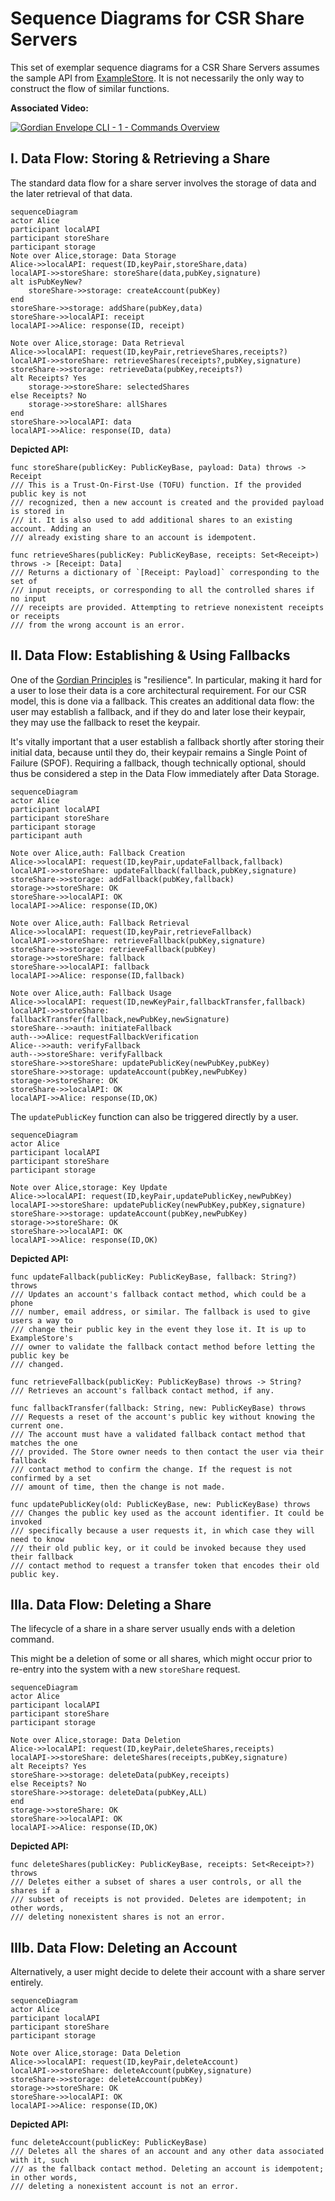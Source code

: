 # Sequence Diagrams for CSR Share Servers

This set of exemplar sequence diagrams for a CSR Share Servers assumes the sample API from [ExampleStore](https://github.com/BlockchainCommons/BCSwiftFoundation/blob/d355f0847d8bea9bac5fba8ddfdb8c29c281f9f7/Tests/BCFoundationTests/ExampleStore/ExampleStore.swift). It is not necessarily the only way to construct the flow of similar functions.

**Associated Video:**

[![Gordian Envelope CLI - 1 - Commands Overview](https://img.youtube.com/vi/mpCEGUiCwFg/mqdefault.jpg)](https://youtu.be/mpCEGUiCwFg)

## I. Data Flow: Storing & Retrieving a Share

The standard data flow for a share server involves the storage of data and the later retrieval of that data.

```mermaid
sequenceDiagram
actor Alice
participant localAPI
participant storeShare
participant storage
Note over Alice,storage: Data Storage
Alice->>localAPI: request(ID,keyPair,storeShare,data)
localAPI->>storeShare: storeShare(data,pubKey,signature)
alt isPubKeyNew?
    storeShare->>storage: createAccount(pubKey)
end    
storeShare->>storage: addShare(pubKey,data)
storeShare->>localAPI: receipt
localAPI->>Alice: response(ID, receipt)

Note over Alice,storage: Data Retrieval
Alice->>localAPI: request(ID,keyPair,retrieveShares,receipts?)
localAPI->>storeShare: retrieveShares(receipts?,pubKey,signature)
storeShare->>storage: retrieveData(pubKey,receipts?)
alt Receipts? Yes
    storage->>storeShare: selectedShares
else Receipts? No
    storage->>storeShare: allShares
end    
storeShare->>localAPI: data
localAPI->>Alice: response(ID, data)
```

**Depicted API:**
```
func storeShare(publicKey: PublicKeyBase, payload: Data) throws -> Receipt
/// This is a Trust-On-First-Use (TOFU) function. If the provided public key is not
/// recognized, then a new account is created and the provided payload is stored in
/// it. It is also used to add additional shares to an existing account. Adding an
/// already existing share to an account is idempotent.

func retrieveShares(publicKey: PublicKeyBase, receipts: Set<Receipt>) throws -> [Receipt: Data]
/// Returns a dictionary of `[Receipt: Payload]` corresponding to the set of
/// input receipts, or corresponding to all the controlled shares if no input
/// receipts are provided. Attempting to retrieve nonexistent receipts or receipts
/// from the wrong account is an error.
```

## II. Data Flow: Establishing & Using Fallbacks

One of the [Gordian Principles](https://github.com/BlockchainCommons/Gordian#gordian-principles) is "resilience". In particular, making it hard for a user to lose their data is a core architectural requirement. For our CSR model, this is done via a fallback. This creates an additional data flow: the user may establish a fallback, and if they do and later lose their keypair, they may use the fallback to reset the keypair. 

It's vitally important that a user establish a fallback shortly after storing their initial data, because until they do, their keypair remains a Single Point of Failure (SPOF). Requiring a fallback, though technically optional, should thus be considered a step in the Data Flow immediately after Data Storage.

```mermaid
sequenceDiagram
actor Alice
participant localAPI
participant storeShare
participant storage
participant auth

Note over Alice,auth: Fallback Creation
Alice->>localAPI: request(ID,keyPair,updateFallback,fallback)
localAPI->>storeShare: updateFallback(fallback,pubKey,signature)
storeShare->>storage: addFallback(pubKey,fallback)
storage->>storeShare: OK
storeShare->>localAPI: OK
localAPI->>Alice: response(ID,OK)

Note over Alice,auth: Fallback Retrieval
Alice->>localAPI: request(ID,keyPair,retrieveFallback)
localAPI->>storeShare: retrieveFallback(pubKey,signature)
storeShare->>storage: retrieveFallback(pubKey)
storage->>storeShare: fallback
storeShare->>localAPI: fallback
localAPI->>Alice: response(ID,fallback)

Note over Alice,auth: Fallback Usage
Alice->>localAPI: request(ID,newKeyPair,fallbackTransfer,fallback)
localAPI->>storeShare: fallbackTransfer(fallback,newPubKey,newSignature)
storeShare-->>auth: initiateFallback
auth-->>Alice: requestFallbackVerification
Alice-->>auth: verifyFallback
auth-->>storeShare: verifyFallback
storeShare->>storeShare: updatePublicKey(newPubKey,pubKey)
storeShare->>storage: updateAccount(pubKey,newPubKey)
storage->>storeShare: OK
storeShare->>localAPI: OK
localAPI->>Alice: response(ID,OK)
```
The `updatePublicKey` function can also be triggered directly by a user.

```mermaid
sequenceDiagram
actor Alice
participant localAPI
participant storeShare
participant storage

Note over Alice,storage: Key Update
Alice->>localAPI: request(ID,keyPair,updatePublicKey,newPubKey)
localAPI->>storeShare: updatePublicKey(newPubKey,pubKey,signature)
storeShare->>storage: updateAccount(pubKey,newPubKey)
storage->>storeShare: OK
storeShare->>localAPI: OK
localAPI->>Alice: response(ID,OK)
```

**Depicted API:**
```
func updateFallback(publicKey: PublicKeyBase, fallback: String?) throws
/// Updates an account's fallback contact method, which could be a phone
/// number, email address, or similar. The fallback is used to give users a way to
/// change their public key in the event they lose it. It is up to ExampleStore's
/// owner to validate the fallback contact method before letting the public key be
/// changed.

func retrieveFallback(publicKey: PublicKeyBase) throws -> String?
/// Retrieves an account's fallback contact method, if any.

func fallbackTransfer(fallback: String, new: PublicKeyBase) throws
/// Requests a reset of the account's public key without knowing the current one.
/// The account must have a validated fallback contact method that matches the one
/// provided. The Store owner needs to then contact the user via their fallback
/// contact method to confirm the change. If the request is not confirmed by a set
/// amount of time, then the change is not made.

func updatePublicKey(old: PublicKeyBase, new: PublicKeyBase) throws
/// Changes the public key used as the account identifier. It could be invoked
/// specifically because a user requests it, in which case they will need to know
/// their old public key, or it could be invoked because they used their fallback
/// contact method to request a transfer token that encodes their old public key.
``` 

## IIIa. Data Flow: Deleting a Share

The lifecycle of a share in a share server usually ends with a deletion command.

This might be a deletion of some or all shares, which might occur prior to re-entry into the system with a new `storeShare` request.

```mermaid
sequenceDiagram
actor Alice
participant localAPI
participant storeShare
participant storage

Note over Alice,storage: Data Deletion
Alice->>localAPI: request(ID,keyPair,deleteShares,receipts)
localAPI->>storeShare: deleteShares(receipts,pubKey,signature)
alt Receipts? Yes
storeShare->>storage: deleteData(pubKey,receipts)
else Receipts? No
storeShare->>storage: deleteData(pubKey,ALL)
end    
storage->>storeShare: OK
storeShare->>localAPI: OK
localAPI->>Alice: response(ID,OK)
```

**Depicted API:**
```    
func deleteShares(publicKey: PublicKeyBase, receipts: Set<Receipt>?) throws
/// Deletes either a subset of shares a user controls, or all the shares if a
/// subset of receipts is not provided. Deletes are idempotent; in other words,
/// deleting nonexistent shares is not an error.
```

## IIIb. Data Flow: Deleting an Account

Alternatively, a user might decide to delete their account with a share server entirely.

```mermaid
sequenceDiagram
actor Alice
participant localAPI
participant storeShare
participant storage

Note over Alice,storage: Data Deletion
Alice->>localAPI: request(ID,keyPair,deleteAccount)
localAPI->>storeShare: deleteAccount(pubKey,signature)
storeShare->>storage: deleteAccount(pubKey)
storage->>storeShare: OK
storeShare->>localAPI: OK
localAPI->>Alice: response(ID,OK)
```

**Depicted API:**
```    
func deleteAccount(publicKey: PublicKeyBase)
/// Deletes all the shares of an account and any other data associated with it, such
/// as the fallback contact method. Deleting an account is idempotent; in other words,
/// deleting a nonexistent account is not an error.
```

